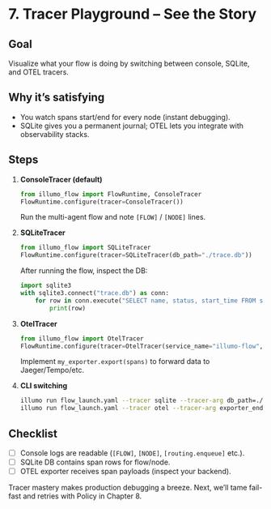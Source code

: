 # 7. Tracer Playground – See the Story

## Goal
Visualize what your flow is doing by switching between console, SQLite, and OTEL tracers.

## Why it’s satisfying
- You watch spans start/end for every node (instant debugging).
- SQLite gives you a permanent journal; OTEL lets you integrate with observability stacks.

## Steps
1. **ConsoleTracer (default)**
   ```python
   from illumo_flow import FlowRuntime, ConsoleTracer
   FlowRuntime.configure(tracer=ConsoleTracer())
   ```
   Run the multi-agent flow and note `[FLOW]` / `[NODE]` lines.

2. **SQLiteTracer**
   ```python
   from illumo_flow import SQLiteTracer
   FlowRuntime.configure(tracer=SQLiteTracer(db_path="./trace.db"))
   ```
   After running the flow, inspect the DB:
   ```python
   import sqlite3
   with sqlite3.connect("trace.db") as conn:
       for row in conn.execute("SELECT name, status, start_time FROM spans"):
           print(row)
   ```

3. **OtelTracer**
   ```python
   from illumo_flow import OtelTracer
   FlowRuntime.configure(tracer=OtelTracer(service_name="illumo-flow", exporter=my_exporter))
   ```
   Implement `my_exporter.export(spans)` to forward data to Jaeger/Tempo/etc.

4. **CLI switching**
   ```bash
   illumo run flow_launch.yaml --tracer sqlite --tracer-arg db_path=./trace.db
   illumo run flow_launch.yaml --tracer otel --tracer-arg exporter_endpoint=http://localhost:4317
   ```

## Checklist
- [ ] Console logs are readable (`[FLOW]`, `[NODE]`, `[routing.enqueue]` etc.).
- [ ] SQLite DB contains span rows for flow/node.
- [ ] OTEL exporter receives span payloads (inspect your backend).

Tracer mastery makes production debugging a breeze. Next, we’ll tame fail-fast and retries with Policy in Chapter 8.
